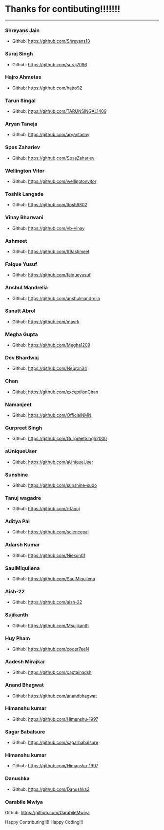 # Thanks for contibuting!!!!!!!


***

### Shreyans Jain
- Github: https://github.com/Shreyans13

### Suraj Singh
- Github: https://github.com/suraj7086

### Hajro Ahmetas
- Github: https://github.com/hajro92

### Tarun Singal
- Github: https://github.com/TARUNSINGAL1409

### Aryan Taneja
- Github: https://github.com/aryantanny

### Spas Zahariev
- Github: https://github.com/SpasZahariev

### Wellington Vitor
- Github: https://github.com/wellingtonvitor

### Toshik Langade
- Github: https://github.com/ltosh9802

### Vinay Bharwani
- Github: https://github.com/vb-vinay

### Ashmeet
- Github: https://github.com/99ashmeet

### Faique Yusuf
- Github: https://github.com/faiqueyusuf

### Anshul Mandrelia
- Github: https://github.com/anshulmandrelia

### Sanatt Abrol
- Github: https://github.com/mavrk

### Megha Gupta
- Github: https://github.com/Megha1209

### Dev Bhardwaj
- Github: https://github.com/Neuron34

### Chan
- Github: https://github.com/exceptiionChan

### Namanjeet
- Github: https://github.com/OfficialNMN

### Gurpreet Singh
- Github: https://github.com/GurpreetSingh2000

### aUniqueUser
- Github: https://github.com/aUniqueUser

### Sunshine
- Github: https://github.com/sunshine-sudo

### Tanuj wagadre
- Github: https://github.com/i-tanuj

### Aditya Pal
- Github: https://github.com/sciencepal

### Adarsh Kumar
- Github: https://github.com/Niekon01

### SaulMiquilena
- Github: https://github.com/SaulMiquilena

### Aish-22
- Github: https://github.com/aish-22

### Sujikanth
- Github: https://github.com/Msujikanth

### Huy Pham
- Github: https://github.com/coder7eeN

### Aadesh Mirajkar
- Github: https://github.com/captainadsh

### Anand Bhagwat
- Github: https://github.com/anandbhagwat

### Himanshu kumar
- Github: https://github.com/Himanshu-1997

### Sagar Babalsure
- Github: https://github.com/sagarbabalsure

### Himanshu kumar
- Github: https://github.com/Himanshu-1997

### Danushka
- Github: https://github.com/Danushka2

### Oarabile Mwiya
 Github: https://github.com/OarabileMwiya

Happy Contributing!!!!
Happy Coding!!!
